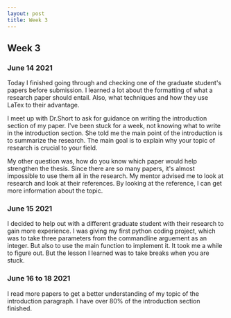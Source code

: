 ```yaml
---
layout: post
title: Week 3
---
```


## Week 3 ##
### June 14 2021 ###

Today I finished going through and checking one of the graduate student's papers before submission. I learned a lot about the formatting of what a research paper should entail. Also, what techniques and how they use LaTex to their advantage.

I meet up with Dr.Short to ask for guidance on writing the introduction section of my paper. I've been stuck for a week, not knowing what to write in the introduction section. She told me the main point of the introduction is to summarize the research. The main goal is to explain why your topic of research is crucial to your field. 

My other question was, how do you know which paper would help strengthen the thesis. Since there are so many papers, it's almost impossible to use them all in the research.  My mentor advised me to look at research and look at their references. By looking at the reference, I can get more information about the topic.


### June 15 2021 ###
I decided to help out with a different graduate student with their research to gain more experience. I was giving my first python coding project, which was to take three parameters from the commandline arguement as an integer. But also to use the main function to implement it. It took me a while to figure out. But the lesson I learned was to take breaks when you are stuck.

### June 16 to 18 2021 ###
I read more papers to get a better understanding of my topic of the introduction paragraph. I have over 80% of the introduction section finished.
